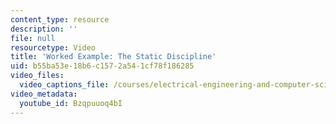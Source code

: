 ```yaml
---
content_type: resource
description: ''
file: null
resourcetype: Video
title: 'Worked Example: The Static Discipline'
uid: b55ba53e-18b6-c157-2a54-1cf78f186285
video_files:
  video_captions_file: /courses/electrical-engineering-and-computer-science/6-004-computation-structures-spring-2017/c2/c2s2/c2s2v8/worked-example-the-static-discipline/Bzqpuuoq4bI.vtt
video_metadata:
  youtube_id: Bzqpuuoq4bI
---
```

